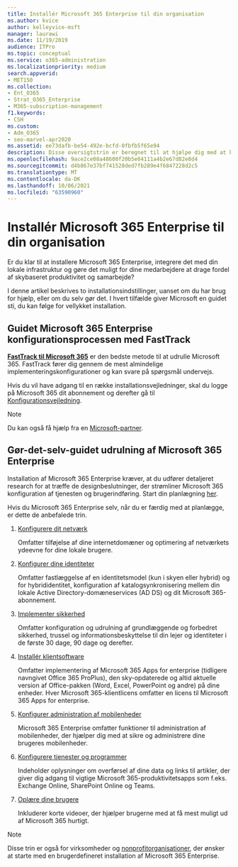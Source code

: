 ```yaml
---
title: Installér Microsoft 365 Enterprise til din organisation
ms.author: kvice
author: kelleyvice-msft
manager: laurawi
ms.date: 11/19/2019
audience: ITPro
ms.topic: conceptual
ms.service: o365-administration
ms.localizationpriority: medium
search.appverid:
- MET150
ms.collection:
- Ent_O365
- Strat_O365_Enterprise
- M365-subscription-management
f1.keywords:
- CSH
ms.custom:
- Adm_O365
- seo-marvel-apr2020
ms.assetid: ee73dafb-be54-492e-bcfd-0fbfb5f65e94
description: Disse oversigtstrin er beregnet til at hjælpe dig med at konfigurere dit netværk, oprette dine identiteter, installere Microsoft 365 Apps og overføre dine data.
ms.openlocfilehash: 9ace2ce08a48600f20b5e04111a4b2e67d82e8d4
ms.sourcegitcommit: d4b867e37bf741528ded7fb289e4f6847228d2c5
ms.translationtype: MT
ms.contentlocale: da-DK
ms.lasthandoff: 10/06/2021
ms.locfileid: "63590960"
---
```

# <a name="deploy-microsoft-365-enterprise-for-your-organization"></a>Installér Microsoft 365 Enterprise til din organisation

Er du klar til at installere Microsoft 365 Enterprise, integrere det med din lokale infrastruktur og gøre det muligt for dine medarbejdere at drage fordel af skybaseret produktivitet og samarbejde?

I denne artikel beskrives to installationsindstillinger, uanset om du har brug for hjælp, eller om du selv gør det. I hvert tilfælde giver Microsoft en guidet sti, du kan følge for vellykket installation.

## <a name="guided-microsoft-365-enterprise-setup-process-with-fasttrack"></a>Guidet Microsoft 365 Enterprise konfigurationsprocessen med FastTrack

**[FastTrack til Microsoft 365](https://www.microsoft.com/fasttrack/microsoft-365)** er den bedste metode til at udrulle Microsoft 365. FastTrack fører dig gennem de mest almindelige implementeringskonfigurationer og kan svare på spørgsmål undervejs. 

Hvis du vil have adgang til en række installationsvejledninger, skal du logge på Microsoft 365 dit abonnement og derefter gå til [Konfigurationsvejledning](https://aka.ms/o365fasttrack).

>[!Note]
>Du kan også få hjælp fra en [Microsoft-partner](https://www.microsoft.com/solution-providers/home).
>

## <a name="do-it-yourself-guided-deployment-of-microsoft-365-enterprise"></a>Gør-det-selv-guidet udrulning af Microsoft 365 Enterprise

Installation af Microsoft 365 Enterprise kræver, at du udfører detaljeret research for at træffe de designbeslutninger, der strømliner Microsoft 365 konfiguration af tjenesten og brugerindføring. Start din planlægning [her](get-your-organization-ready-for-office-365.md).

Hvis du Microsoft 365 Enterprise selv, når du er færdig med at planlægge, er dette de anbefalede trin.

1. [Konfigurere dit netværk](set-up-network-for-microsoft-365.md)

   Omfatter tilføjelse af dine internetdomæner og optimering af netværkets ydeevne for dine lokale brugere.
 
2. [Konfigurer dine identiteter](protect-your-global-administrator-accounts.md)

   Omfatter fastlæggelse af en identitetsmodel (kun i skyen eller hybrid) og for hybrididentitet, konfiguration af katalogsynkronisering mellem din lokale Active Directory-domæneservices (AD DS) og dit Microsoft 365-abonnement.

3. [Implementer sikkerhed](/office365/securitycompliance/security-roadmap)

   Omfatter konfiguration og udrulning af grundlæggende og forbedret sikkerhed, trussel og informationsbeskyttelse til din lejer og identiteter i de første 30 dage, 90 dage og derefter.
 
4. [Installér klientsoftware](/DeployOffice/deployment-guide-microsoft-365-apps)

   Omfatter implementering af Microsoft 365 Apps for enterprise (tidligere navngivet Office 365 ProPlus), den sky-opdaterede og altid aktuelle version af Office-pakken (Word, Excel, PowerPoint og andre) på dine enheder. Hver Microsoft 365-klientlicens omfatter en licens til Microsoft 365 Apps for enterprise.
 
5. [Konfigurer administration af mobilenheder](https://support.office.com/article/set-up-mobile-device-management-mdm-in-office-365-dd892318-bc44-4eb1-af00-9db5430be3cd)

   Microsoft 365 Enterprise omfatter funktioner til administration af mobilenheder, der hjælper dig med at sikre og administrere dine brugeres mobilenheder.
 
6. [Konfigurere tjenester og programmer](configure-services-and-applications.md)

   Indeholder oplysninger om overførsel af dine data og links til artikler, der giver dig adgang til vigtige Microsoft 365-produktivitetsapps som f.eks. Exchange Online, SharePoint Online og Teams.
 
7. [Oplære dine brugere](/office365/admin/admin-overview/get-started-with-office-365#training-resources-for-your-users)

   Inkluderer korte videoer, der hjælper brugerne med at få mest muligt ud af Microsoft 365 hurtigt.
 

>[!Note]
>Disse trin er også for virksomheder og [nonprofitorganisationer](https://go.microsoft.com/fwlink/?LinkId=627221), der ønsker at starte med en brugerdefineret installation af Microsoft 365 Enterprise. 
>